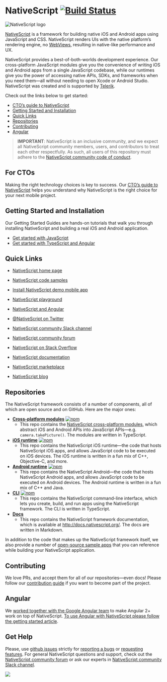 # NativeScript [![Build Status](https://travis-ci.org/NativeScript/NativeScript.svg?branch=master)](https://travis-ci.org/NativeScript/NativeScript)

![NativeScript logo](http://i.imgur.com/YmNIMqS.png)

[NativeScript](http://www.nativescript.org) is a framework for building native iOS and Android apps using JavaScript and CSS. NativeScript renders UIs with the native platform’s rendering engine, no [WebViews](http://developer.telerik.com/featured/what-is-a-webview/), resulting in native-like performance and UX.

NativeScript provides a best-of-both-worlds development experience. Our cross-platform JavaScript modules give you the convenience of writing iOS and Android apps from a single JavaScript codebase, while our runtimes give you the power of accessing native APIs, SDKs, and frameworks when you need them—all without needing to open Xcode or Android Studio. NativeScript was created and is supported by [Telerik](http://www.telerik.com/).

Check out the links below to get started:

* [CTO’s guide to NativeScript](#for-ctos)
* [Getting Started and Installation](#getting-started-and-installation)
* [Quick Links](#quick-links)
* [Repositories](#repositories)
* [Contributing](#contributing)
* [Angular](#angular)

> **IMPORTANT**: NativeScript is an inclusive community, and we expect all NativeScript community members, users, and contributors to treat each other respectfully. As such, all users of this repository must adhere to the [NativeScript community code of conduct](https://github.com/NativeScript/codeofconduct).

## For CTOs

Making the right technology choices is key to success. Our [CTO’s guide to NativeScript](https://www.nativescript.org/ctos-guide) helps you understand why NativeScript is the right choice for your next mobile project.

## Getting Started and Installation

Our Getting Started Guides are hands-on tutorials that walk you through installing NativeScript and building a real iOS and Android application.

* [Get started with JavaScript](http://docs.nativescript.org/tutorial/chapter-0)
* [Get started with TypeScript and Angular](http://docs.nativescript.org/angular/tutorial/ng-chapter-0)

## Quick Links

- [NativeScript home page](https://nativescript.org)
- [NativeScript code samples](https://docs.nativescript.org/angular/code-samples/overview)
- [Install NativeScript demo mobile app](https://www.nativescript.org/nativescript-example-application)
- [NativeScript playground](https://play.nativescript.org)
- [NativeScript and Angular](https://docs.nativescript.org/angular/tutorial/ng-chapter-0)
- [@NativeScript on Twitter](http://twitter.com/NativeScript)
- [NativeScript community Slack channel](http://developer.telerik.com/wp-login.php?action=slack-invitation)
- [NativeScript community forum](https://discourse.nativescript.org/)
- [NativeScript on Stack Overflow](http://stackoverflow.com/questions/tagged/nativescript)
- [NativeScript documentation](https://docs.nativescript.org/)
- [NativeScript marketplace](https://market.nativescript.org/)


- [NativeScript blog](http://www.nativescript.org/blog)

## Repositories

The NativeScript framework consists of a number of components, all of which are open source and on GitHub. Here are the major ones:

- **[Cross-platform modules](//github.com/NativeScript/NativeScript/)**
    [![npm](https://img.shields.io/npm/dm/tns-core-modules.svg)](https://www.npmjs.com/package/tns-core-modules)
    - This repo contains the [NativeScript cross-platform modules](http://docs.nativescript.org/core-concepts/modules), which abstract iOS and Android APIs into JavaScript APIs—e.g. `camera.takePicture()`. The modules are written in TypeScript.
- **[iOS runtime](//github.com/NativeScript/ios-runtime/)**
    [![npm](https://img.shields.io/npm/dm/tns-ios.svg)](https://www.npmjs.com/package/tns-ios)
    - This repo contains the NativeScript iOS runtime—the code that hosts NativeScript iOS apps, and allows JavaScript code to be executed on iOS devices. The iOS runtime is written in a fun mix of C++, Objective-C, and more.
- **[Android runtime](//github.com/NativeScript/android-runtime)**
    [![npm](https://img.shields.io/npm/dm/tns-android.svg)](https://www.npmjs.com/package/tns-android)
    - This repo contains the NativeScript Android—the code that hosts NativeScript Android apps, and allows JavaScript code to be executed on Android devices. The Android runtime is written in a fun mix of C++ and Java.
- **[CLI](//github.com/NativeScript/nativescript-cli)**
    [![npm](https://img.shields.io/npm/dm/nativescript.svg)](https://www.npmjs.com/package/nativescript)
    - This repo contains the NativeScript command-line interface, which lets you create, build, and run apps using the NativeScript framework. The CLI is written in TypeScript.
- **[Docs](//github.com/NativeScript/docs)**
    - This repo contains the NativeScript framework documentation, which is available at <http://docs.nativescript.org/>. The docs are written in Markdown.

In addition to the code that makes up the NativeScript framework itself, we also provide a number of [open-source sample apps](https://www.nativescript.org/app-samples-with-code) that you can reference while building your NativeScript application.

## Contributing

We love PRs, and accept them for all of our repositories—even docs! Please follow our [contribution guide](CONTRIBUTING.md) if you want to become part of the project.

## Angular

We [worked together with the Google Angular team](http://angularjs.blogspot.com/2015/12/building-mobile-apps-with-angular-2-and.html) to make Angular 2+ work on top of NativeScript. [To use Angular with NativeScript please follow the getting started article](http://docs.nativescript.org/angular/tutorial/ng-chapter-0).

## Get Help

Please, use [github issues](https://github.com/NativeScript/NativeScript/issues) strictly for [reporting a bugs](CONTRIBUTING.md#bugs) or [requesting features](CONTRIBUTING.md#features). For general NativeScript questions and support, check out the [NativeScript community forum](https://discourse.nativescript.org/) or ask our experts in [NativeScript community Slack channel](http://developer.telerik.com/wp-login.php?action=slack-invitation).

![](https://ga-beacon.appspot.com/UA-111455-24/nativescript/nativescript?pixel) 

